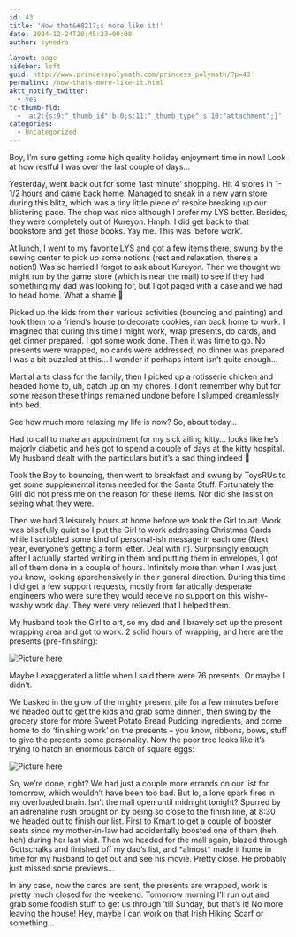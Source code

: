 ```yaml
---
id: 43
title: 'Now that&#8217;s more like it!'
date: 2004-12-24T20:45:23+00:00
author: synedra

layout: page
sidebar: left
guid: http://www.princesspolymath.com/princess_polymath/?p=43
permalink: /now-thats-more-like-it.html
aktt_notify_twitter:
  - yes
tc-thumb-fld:
  - 'a:2:{s:9:"_thumb_id";b:0;s:11:"_thumb_type";s:10:"attachment";}'
categories:
  - Uncategorized
---
```

Boy, I&#8217;m sure getting some high quality holiday enjoyment time in now! Look at how restful I was over the last couple of days&#8230;
  
Yesterday, went back out for some &#8216;last minute&#8217; shopping. Hit 4 stores in 1-1/2 hours and came back home. Managed to sneak in a new yarn store during this blitz, which was a tiny little piece of respite breaking up our blistering pace. The shop was nice although I prefer my LYS better. Besides, they were completely out of Kureyon. Hmph. I did get back to that bookstore and get those books. Yay me. This was &#8216;before work&#8217;.
  
At lunch, I went to my favorite LYS and got a few items there, swung by the sewing center to pick up some notions (rest and relaxation, there&#8217;s a notion!) Was so harried I forgot to ask about Kureyon. Then we thought we might run by the game store (which is near the mall) to see if they had something my dad was looking for, but I got paged with a case and we had to head home. What a shame 🙂
  
Picked up the kids from their various activities (bouncing and painting) and took them to a friend&#8217;s house to decorate cookies, ran back home to work. I imagined that during this time I might work, wrap presents, do cards, and get dinner prepared. I got some work done. Then it was time to go. No presents were wrapped, no cards were addressed, no dinner was prepared. I was a bit puzzled at this&#8230; I wonder if perhaps intent isn&#8217;t quite enough&#8230;
  
Martial arts class for the family, then I picked up a rotisserie chicken and headed home to, uh, catch up on my chores. I don&#8217;t remember why but for some reason these things remained undone before I slumped dreamlessly into bed.
  
See how much more relaxing my life is now? So, about today&#8230;
  
Had to call to make an appointment for my sick ailing kitty&#8230; looks like he&#8217;s majorly diabetic and he&#8217;s got to spend a couple of days at the kitty hospital. My husband dealt with the particulars but it&#8217;s a sad thing indeed 🙁
  
Took the Boy to bouncing, then went to breakfast and swung by ToysRUs to get some supplemental items needed for the Santa Stuff. Fortunately the Girl did not press me on the reason for these items. Nor did she insist on seeing what they were.
  
Then we had 3 leisurely hours at home before we took the Girl to art. Work was blissfully quiet so I put the Girl to work addressing Christmas Cards while I scribbled some kind of personal-ish message in each one (Next year, everyone&#8217;s getting a form letter. Deal with it). Surprisingly enough, after I actually started writing in them and putting them in envelopes, I got all of them done in a couple of hours. Infinitely more than when I was just, you know, looking apprehensively in their general direction. During this time I did get a few support requests, mostly from fanatically desperate engineers who were sure they would receive no support on this wishy-washy work day. They were very relieved that I helped them.
  
My husband took the Girl to art, so my dad and I bravely set up the present wrapping area and got to work. 2 solid hours of wrapping, and here are the presents (pre-finishing):
  
![Picture here](http://www.perlgoddess.com/blog/images/pile1.jpg)
  
Maybe I exaggerated a little when I said there were 76 presents. Or maybe I didn&#8217;t.
  
We basked in the glow of the mighty present pile for a few minutes before we headed out to get the kids and grab some dinnerl, then swing by the grocery store for more Sweet Potato Bread Pudding ingredients, and come home to do &#8216;finishing work&#8217; on the presents &#8211; you know, ribbons, bows, stuff to give the presents some personality. Now the poor tree looks like it&#8217;s trying to hatch an enormous batch of square eggs:
  
![Picture here](http://www.perlgoddess.com/blog/images/pile2.jpg)
  
So, we&#8217;re done, right? We had just a couple more errands on our list for tomorrow, which wouldn&#8217;t have been too bad. But lo, a lone spark fires in my overloaded brain. Isn&#8217;t the mall open until midnight tonight? Spurred by an adrenaline rush brought on by being so close to the finish line, at 8:30 we headed out to finish our list. First to Kmart to get a couple of booster seats since my mother-in-law had accidentally boosted one of them (heh, heh) during her last visit. Then we headed for the mall again, blazed through Gottschalks and finished off my dad&#8217;s list, and \*almost\* made it home in time for my husband to get out and see his movie. Pretty close. He probably just missed some previews&#8230;
  
In any case, now the cards are sent, the presents are wrapped, work is pretty much closed for the weekend. Tomorrow morning I&#8217;ll run out and grab some foodish stuff to get us through &#8217;till Sunday, but that&#8217;s it! No more leaving the house! Hey, maybe I can work on that Irish Hiking Scarf or something&#8230;